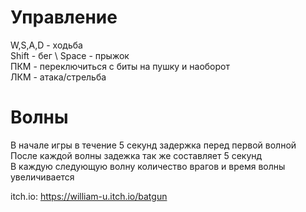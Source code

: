 # Управление
W,S,A,D - ходьба \
Shift - бег \ 
Space - прыжок \
ПКМ - переключиться с биты на пушку и наоборот \
ЛКМ - атака/стрельба 

# Волны

В начале игры в течение 5 секунд задержка перед первой волной \
После каждой волны задежка так же составляет 5 секунд \
В каждую следующую волну количество врагов и время волны увеличивается 


itch.io: https://william-u.itch.io/batgun
